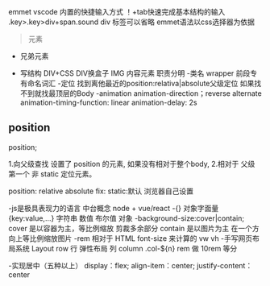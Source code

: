 emmet vscode 内置的快捷输入方式
！+tab快速完成基本结构的输入
.key>.key>div+span.sound
div 标签可以省略
emmet语法以css选择器为依据
> 元素
+ 兄弟元素

- 写结构
DIV+CSS DIV换盒子
IMG 内容元素
职责分明
-类名 wrapper 前段专有命名词汇
-定位
找到离他最近的position:relativa|absolute父级定位
如果找不到就找最顶层的Body
-animation
animation-direction；reverse alternate
animation-timing-function: linear
animation-delay: 2s

## position
position;

1.向父级查找 设置了 position 的元素,
如果没有相对于整个body,
2.相对于 父级 第一个 非 static 定位元素。


position:
relative
absolute
fix:
static:默认 浏览器自己设置

-js是极具表现力的语言
中台概念 node + vue/react
-{} 对象字面量  {key:value,...} 
字符串 数值 布尔值 对象
-background-size:cover|contain;
cover 是以容器为主，等比例缩放 剪裁多余部分
contain 是以图片为主 在一个方向上等比例缩放图片
-rem
相对于 HTML font-size 来计算的
vw vh
-手写网页布局系统 Layout
row 行 弹性布局
列 column .col-${n}
rem 做 10rem 等分

-实现居中（五种以上）
display：flex;
align-item：center;
justify-content：center